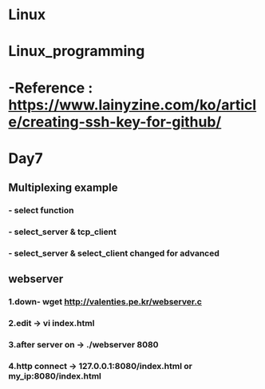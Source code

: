 # Linux
# Linux_programming
#  -Reference : https://www.lainyzine.com/ko/article/creating-ssh-key-for-github/

# Day7
## Multiplexing example 
### - select function
### - select_server & tcp_client
### - select_server & select_client changed for advanced

##  webserver
### 1.down- wget http://valenties.pe.kr/webserver.c
### 2.edit -> vi index.html
### 3.after server on -> ./webserver 8080
### 4.http connect -> 127.0.0.1:8080/index.html or my_ip:8080/index.html
